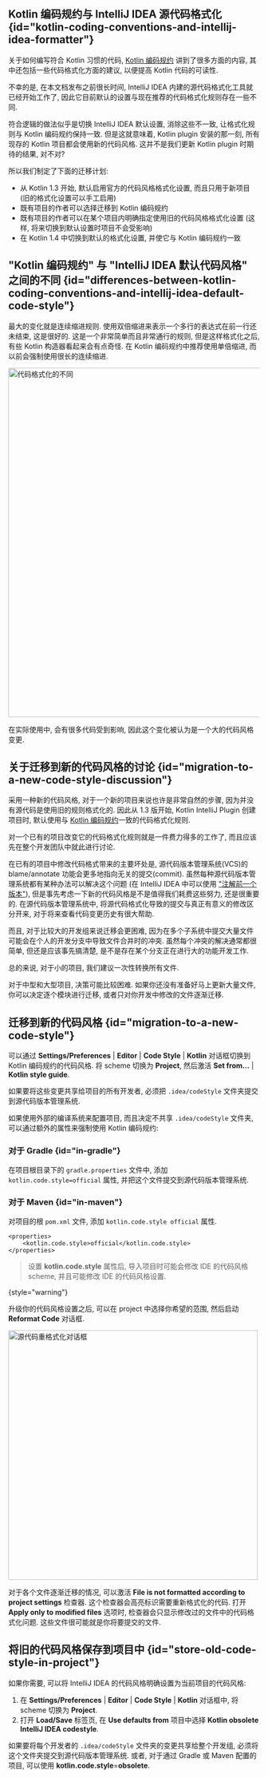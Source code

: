 [//]: # (title: 迁移到 Kotlin 编码风格)

## Kotlin 编码规约与 IntelliJ IDEA 源代码格式化 {id="kotlin-coding-conventions-and-intellij-idea-formatter"}

关于如何编写符合 Kotlin 习惯的代码, [Kotlin 编码规约](coding-conventions.md) 讲到了很多方面的内容,
其中还包括一些代码格式化方面的建议, 以便提高 Kotlin 代码的可读性.

不幸的是, 在本文档发布之前很长时间, IntelliJ IDEA 内建的源代码格式化工具就已经开始工作了,
因此它目前默认的设置与现在推荐的代码格式化规则存在一些不同.

符合逻辑的做法似乎是切换 IntelliJ IDEA 默认设置, 消除这些不一致, 让格式化规则与 Kotlin 编码规约保持一致.
但是这就意味着, Kotlin plugin 安装的那一刻, 所有现存的 Kotlin 项目都会使用新的代码风格.
这并不是我们更新 Kotlin plugin 时期待的结果, 对不对?

所以我们制定了下面的迁移计划:

* 从 Kotlin 1.3 开始, 默认启用官方的代码风格格式化设置, 而且只用于新项目
  (旧的格式化设置可以手工启用)
* 既有项目的作者可以选择迁移到 Kotlin 编码规约
* 既有项目的作者可以在某个项目内明确指定使用旧的代码风格格式化设置
  (这样, 将来切换到默认设置时项目不会受影响)
* 在 Kotlin 1.4 中切换到默认的格式化设置, 并使它与 Kotlin 编码规约一致

## "Kotlin 编码规约" 与 "IntelliJ IDEA 默认代码风格" 之间的不同 {id="differences-between-kotlin-coding-conventions-and-intellij-idea-default-code-style"}

最大的变化就是连续缩进规则. 使用双倍缩进来表示一个多行的表达式在前一行还未结束, 这是很好的.
这是一个非常简单而且非常通行的规则, 但是这样格式化之后, 有些 Kotlin 构造器看起来会有点奇怪.
在 Kotlin 编码规约中推荐使用单倍缩进, 而以前会强制使用很长的连续缩进.

<img src="code-formatting-diff.png" alt="代码格式化的不同" width="700"/>

在实际使用中, 会有很多代码受到影响, 因此这个变化被认为是一个大的代码风格变更.

## 关于迁移到新的代码风格的讨论 {id="migration-to-a-new-code-style-discussion"}

采用一种新的代码风格, 对于一个新的项目来说也许是非常自然的步骤, 因为并没有源代码是使用旧的规则格式化的.
因此从 1.3 版开始, Kotlin IntelliJ Plugin 创建项目时,
默认使用与 [Kotlin 编码规约](coding-conventions.md)一致的代码格式化规则.

对一个已有的项目改变它的代码格式化规则就是一件费力得多的工作了, 而且应该先在整个开发团队中就此进行讨论.

在已有的项目中修改代码格式带来的主要坏处是, 源代码版本管理系统(VCS)的 blame/annotate 功能会更多地指向无关的提交(commit).
虽然每种源代码版本管理系统都有某种办法可以解决这个问题
(在 IntelliJ IDEA 中可以使用
["注解前一个版本"](https://www.jetbrains.com/help/idea/investigate-changes.html)),
但是事先考虑一下新的代码风格是不是值得我们耗费这些努力, 还是很重要的.
在源代码版本管理系统中, 将源代码格式化导致的提交与真正有意义的修改区分开来, 对于将来查看代码变更历史有很大帮助.

而且, 对于比较大的开发组来说迁移会更困难, 因为在多个子系统中提交大量文件可能会在个人的开发分支中导致文件合并时的冲突.
虽然每个冲突的解决通常都很简单, 但还是应该事先搞清楚, 是不是存在某个分支正在进行大的功能开发工作.

总的来说, 对于小的项目, 我们建议一次性转换所有文件.

对于中型和大型项目, 决策可能比较困难.
如果你还没有准备好马上更新大量文件, 你可以决定逐个模块进行迁移, 或者只对你开发中修改的文件逐渐迁移.

## 迁移到新的代码风格 {id="migration-to-a-new-code-style"}

可以通过
**Settings/Preferences** | **Editor** | **Code Style** | **Kotlin**
对话框切换到 Kotlin 编码规约的代码风格.
将 scheme 切换为 **Project**, 然后激活 **Set from...** | **Kotlin style guide**.

如果要将这些变更共享给项目的所有开发者, 必须把 `.idea/codeStyle` 文件夹提交到源代码版本管理系统.

如果使用外部的编译系统来配置项目, 而且决定不共享 `.idea/codeStyle` 文件夹, 可以通过额外的属性来强制使用 Kotlin 编码规约:

### 对于 Gradle {id="in-gradle"}

在项目根目录下的 `gradle.properties` 文件中, 添加 `kotlin.code.style=official` 属性,
并把这个文件提交到源代码版本管理系统.

### 对于 Maven {id="in-maven"}

对项目的根 `pom.xml` 文件, 添加 `kotlin.code.style official` 属性.

```
<properties>
    <kotlin.code.style>official</kotlin.code.style>
</properties>
```

> 设置 **kotlin.code.style** 属性后, 导入项目时可能会修改 IDE 的代码风格 scheme,
> 并且可能修改 IDE 的代码风格设置.
>
{style="warning"}

升级你的代码风格设置之后, 可以在 project 中选择你希望的范围, 然后启动 **Reformat Code** 对话框.

<img src="reformat-code.png" alt="源代码重格式化对话框" width="500"/>

对于各个文件逐渐迁移的情况, 可以激活
**File is not formatted according to project settings**
检查器. 这个检查器会高亮标识需要重新格式化的代码.
打开 **Apply only to modified files** 选项时, 检查器会只显示修改过的文件中的代码格式化问题.
这些文件很可能就是你将要提交的文件.

## 将旧的代码风格保存到项目中 {id="store-old-code-style-in-project"}

如果你需要, 可以将 IntelliJ IDEA 的代码风格明确设置为当前项目的代码风格:

1. 在 **Settings/Preferences** | **Editor** | **Code Style** | **Kotlin** 对话框中,
  将 scheme 切换为 **Project**.
2. 打开 **Load/Save** 标签页, 在 **Use defaults from** 项目中选择
  **Kotlin obsolete IntelliJ IDEA codestyle**.

如果要将每个开发者的 `.idea/codeStyle` 文件夹的变更共享给整个开发组, 必须将这个文件夹提交到源代码版本管理系统.
或者, 对于通过 Gradle 或 Maven 配置的项目, 可以使用 **kotlin.code.style**=**obsolete**.

